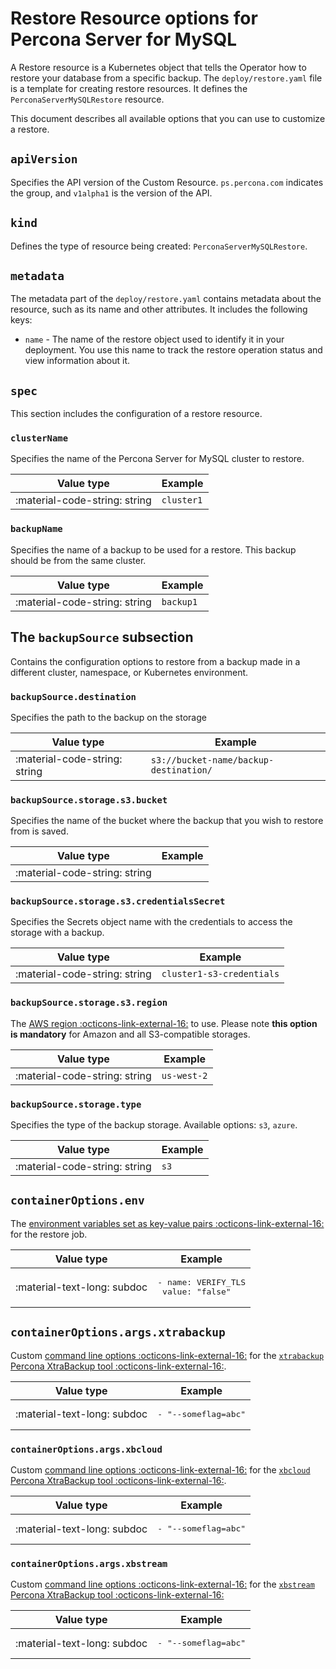 # Restore Resource options for Percona Server for MySQL

A Restore resource is a Kubernetes object that tells the Operator how to restore your database from a specific backup. The `deploy/restore.yaml` file is a template for creating restore resources. It defines the `PerconaServerMySQLRestore` resource.

This document describes all available options that you can use to customize a restore. 

## `apiVersion`

Specifies the API version of the Custom Resource.
`ps.percona.com` indicates the group, and `v1alpha1` is the version of the API.

## `kind`

Defines the type of resource being created: `PerconaServerMySQLRestore`.

## `metadata`

The metadata part of the `deploy/restore.yaml` contains metadata about the resource, such as its name and other attributes. It includes the following keys:

* `name` - The name of the restore object used to identify it in your deployment. You use this name to track the restore operation status and view information about it.

## `spec`

This section includes the configuration of a restore resource.

### `clusterName`

Specifies the name of the Percona Server for MySQL cluster to restore. 

| Value type  | Example    |
| ----------- | ---------- |
| :material-code-string: string     | `cluster1` |

### `backupName`

Specifies the name of a backup to be used for a restore. This backup should be from the same cluster.

| Value type  | Example    |
| ----------- | ---------- |
| :material-code-string: string     | `backup1` |

## The `backupSource` subsection

Contains the configuration options to restore from a backup made in a different cluster, namespace, or Kubernetes environment. 

### `backupSource.destination`

Specifies the path to the backup on the storage

| Value type  | Example    |
| ----------- | ---------- |
| :material-code-string: string     | `s3://bucket-name/backup-destination/` |

### `backupSource.storage.s3.bucket`

Specifies the name of the bucket where the backup that you wish to restore from is saved.

| Value type  | Example    |
| ----------- | ---------- |
| :material-code-string: string     |  |

### `backupSource.storage.s3.credentialsSecret`

Specifies the Secrets object name with the credentials to access the storage with a backup. 

| Value type  | Example    |
| ----------- | ---------- |
| :material-code-string: string     | `cluster1-s3-credentials` | 
 

### `backupSource.storage.s3.region`

The [AWS region  :octicons-link-external-16:](https://docs.aws.amazon.com/general/latest/gr/rande.html) to use. Please note **this option is mandatory** for Amazon and all S3-compatible storages.

| Value type  | Example    |
| ----------- | ---------- |
| :material-code-string: string     | `us-west-2`|

### `backupSource.storage.type`

Specifies the type of the backup storage. Available options: `s3`, `azure`.

| Value type  | Example    |
| ----------- | ---------- |
| :material-code-string: string     | `s3`|

## `containerOptions.env`

The [environment variables set as key-value pairs :octicons-link-external-16:](https://kubernetes.io/docs/tasks/inject-data-application/define-environment-variable-container/) for the restore job.

| Value type  | Example    |
| ----------- | ---------- |
| :material-text-long: subdoc     | <pre>- name: VERIFY_TLS<br>  value: "false"</pre> |

## `containerOptions.args.xtrabackup`

Custom [command line options :octicons-link-external-16:](https://docs.percona.com/percona-xtrabackup/innovation-release/xtrabackup-option-reference.html) for the [`xtrabackup` Percona XtraBackup tool :octicons-link-external-16:](https://docs.percona.com/percona-xtrabackup/8.0/xtrabackup-binary-overview.html).

| Value type  | Example    |
| ----------- | ---------- |
| :material-text-long: subdoc     | <pre>- "--someflag=abc"</pre> |

### `containerOptions.args.xbcloud`

Custom [command line options :octicons-link-external-16:](https://docs.percona.com/percona-xtrabackup/innovation-release/xbcloud-options.html) for the [`xbcloud` Percona XtraBackup tool :octicons-link-external-16:](https://docs.percona.com/percona-xtrabackup/8.0/xbcloud-binary-overview.html).

| Value type  | Example    |
| ----------- | ---------- |
| :material-text-long: subdoc     | <pre>- "--someflag=abc"</pre> |

### `containerOptions.args.xbstream`

Custom [command line options :octicons-link-external-16:](https://docs.percona.com/percona-xtrabackup/innovation-release/xbstream-options.html) for the [`xbstream` Percona XtraBackup tool :octicons-link-external-16:](https://docs.percona.com/percona-xtrabackup/8.0/xbstream-binary-overview.html)

| Value type  | Example    |
| ----------- | ---------- |
| :material-text-long: subdoc     | <pre>- "--someflag=abc"</pre> |
